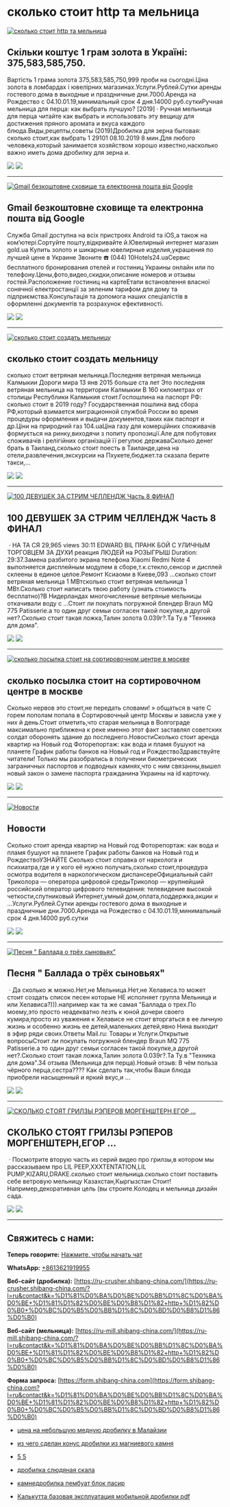 # сколько стоит http та мельница

<a href="https://swt.shibang-china.com/?l=ru&img&k=%D1%81%D0%BA%D0%BE%D0%BB%D1%8C%D0%BA%D0%BE+%D1%81%D1%82%D0%BE%D0%B8%D1%82+http+%D1%82%D0%B0+%D0%BC%D0%B5%D0%BB%D1%8C%D0%BD%D0%B8%D1%86%D0%B0" target="_blank">![сколько стоит http та мельница](http://static.shibang-china.com/all-800x300/940.jpg)</a>

## Скільки коштує 1 грам золота в Україні: 375,583,585,750.
Вартість 1 грама золота 375,583,585,750,999 проби на сьогодні.Ціна золота в ломбардах і ювелірних магазинах.Услуги.Рублей.Сутки аренды гостевого дома в выходные и праздничные дни.7000.Аренда на Рождество c 04.10.01.19,минимальный срок 4 дня.14000 руб.суткиРучная мельница для перца: как выбрать лучшую? [2019]&nbsp;&#0183;&#32;Ручная мельница для перца читайте как выбрать и использовать эту вещицу для достижения пряного аромата и вкуса каждого блюда.Виды,рецепты,советы (2019)Дробилка для зерна бытовая: сколько стоит,как выбрать 1 29101 08.10.2019 8 мин.Для любого человека,который занимается хозяйством хорошо известно,насколько важно иметь дома дробилку для зерна и.


<a href="https://whatsapp.shibangsoft.com/WhatsApp.php" target="_blank" title="WhatsApp">![](http://static.shibang-china.com/icon/whatsapp.png)</a> <a href="https://swt.shibang-china.com/?l=ru&icon&k=%D1%81%D0%BA%D0%BE%D0%BB%D1%8C%D0%BA%D0%BE+%D1%81%D1%82%D0%BE%D0%B8%D1%82+http+%D1%82%D0%B0+%D0%BC%D0%B5%D0%BB%D1%8C%D0%BD%D0%B8%D1%86%D0%B0" target="_blank">![](http://static.shibang-china.com/icon/chat-ru.png)</a>

---

<a href="https://swt.shibang-china.com/?l=ru&img&k=%D1%81%D0%BA%D0%BE%D0%BB%D1%8C%D0%BA%D0%BE+%D1%81%D1%82%D0%BE%D0%B8%D1%82+http+%D1%82%D0%B0+%D0%BC%D0%B5%D0%BB%D1%8C%D0%BD%D0%B8%D1%86%D0%B0" target="_blank">![Gmail безкоштовне сховище та електронна пошта від Google](http://static.shibang-china.com/all-800x300/302.jpg)</a>

## Gmail безкоштовне сховище та електронна пошта від Google
Служба Gmail доступна на всіх пристроях Android та iOS,а також на ком’ютері.Сортуйте пошту,відкривайте й.Ювелирный интернет магазин gold.ua Купить золото и шикарные ювелирные изделия,украшения по лучшей цене в Украине Звоните ☎️ (044) 10Hotels24.uaСервис бесплатного бронирования отелей и гостиниц Украины онлайн или по телефону.Цены,фото,видео,скидки,описание номеров и отзывы гостей.Расположение гостиниц на картеЕтапи встановлення власної сонячної електростанції за зеленим тарифом для дому та підприємства.Консультація та допомога наших спеціалістів в оформленні документів та розрахунок ефективності.


<a href="https://whatsapp.shibangsoft.com/WhatsApp.php" target="_blank" title="WhatsApp">![](http://static.shibang-china.com/icon/whatsapp.png)</a> <a href="https://swt.shibang-china.com/?l=ru&icon&k=%D1%81%D0%BA%D0%BE%D0%BB%D1%8C%D0%BA%D0%BE+%D1%81%D1%82%D0%BE%D0%B8%D1%82+http+%D1%82%D0%B0+%D0%BC%D0%B5%D0%BB%D1%8C%D0%BD%D0%B8%D1%86%D0%B0" target="_blank">![](http://static.shibang-china.com/icon/chat-ru.png)</a>

---

<a href="https://swt.shibang-china.com/?l=ru&img&k=%D1%81%D0%BA%D0%BE%D0%BB%D1%8C%D0%BA%D0%BE+%D1%81%D1%82%D0%BE%D0%B8%D1%82+http+%D1%82%D0%B0+%D0%BC%D0%B5%D0%BB%D1%8C%D0%BD%D0%B8%D1%86%D0%B0" target="_blank">![сколько стоит создать мельницу](http://static.shibang-china.com/all-800x300/225.jpg)</a>

## сколько стоит создать мельницу
сколько стоит ветряная мельница.Последняя ветряная мельница Калмыкии Дороги мира 13 янв 2015 больше ста лет Это последняя ветряная мельница на территории Калмыкии В 160 километрах от столицы Республики Калмыкия стоит.Госпошлина на паспорт РФ: сколько стоит в 2019 году? Государственная пошлина вид сбора РФ,который взимается миграционной службой России во время процедуры оформления и выдачи документов,таких как паспорт и др.Ціни на природний газ 104.uaЦіна газу для комерційних споживачів формується на ринку,виходячи з попиту пропозиції.Але для побутових споживачів і релігійних організацій її регулює державаСколько денег брать в Таиланд,сколько стоит поесть в Таиланде,цена на отели,развлечения,экскурсии на Пхукете,бюджет.та сказала берите такси,…


<a href="https://whatsapp.shibangsoft.com/WhatsApp.php" target="_blank" title="WhatsApp">![](http://static.shibang-china.com/icon/whatsapp.png)</a> <a href="https://swt.shibang-china.com/?l=ru&icon&k=%D1%81%D0%BA%D0%BE%D0%BB%D1%8C%D0%BA%D0%BE+%D1%81%D1%82%D0%BE%D0%B8%D1%82+http+%D1%82%D0%B0+%D0%BC%D0%B5%D0%BB%D1%8C%D0%BD%D0%B8%D1%86%D0%B0" target="_blank">![](http://static.shibang-china.com/icon/chat-ru.png)</a>

---

<a href="https://swt.shibang-china.com/?l=ru&img&k=%D1%81%D0%BA%D0%BE%D0%BB%D1%8C%D0%BA%D0%BE+%D1%81%D1%82%D0%BE%D0%B8%D1%82+http+%D1%82%D0%B0+%D0%BC%D0%B5%D0%BB%D1%8C%D0%BD%D0%B8%D1%86%D0%B0" target="_blank">![100 ДЕВУШЕК ЗА СТРИМ ЧЕЛЛЕНДЖ Часть 8 ФИНАЛ](http://static.shibang-china.com/all-800x300/249.jpg)</a>

## 100 ДЕВУШЕК ЗА СТРИМ ЧЕЛЛЕНДЖ Часть 8 ФИНАЛ
&nbsp;&#0183;&#32;НА ТА СЯ 29,965 views 30:11 EDWARD BIL ПРАНК БОЙ С УЛИЧНЫМ ТОРГОВЦЕМ ЗА ДУХИ реакция ЛЮДЕЙ на РОЗЫГРЫШ Duration: 29:37.Замена разбитого экрана телефона Xiaomi Redmi Note 4 выполняется дисплейным модулем в сборе,т.к.стекло,сенсор и дисплей склеены в единое целое.Ремонт Ксиаоми в Киеве,093 …сколько стоит ветряная мельница 1 МВтсколько стоит ветряная мельница 1 МВт.Сколько стоит написать твою работу (узнать стоимость бесплатно)?В Нидерландах многочисленные ветряные мельницы откачивали воду с …Стоит ли покупать погружной блендер Braun MQ 775 Patisserie.а то один друг семьи согласен такой покупке,а другой нет?.Сколько стоит такая ложка,Талин золота 0.039г?.Та Ту.в &quot;Техника для дома&quot;.


<a href="https://whatsapp.shibangsoft.com/WhatsApp.php" target="_blank" title="WhatsApp">![](http://static.shibang-china.com/icon/whatsapp.png)</a> <a href="https://swt.shibang-china.com/?l=ru&icon&k=%D1%81%D0%BA%D0%BE%D0%BB%D1%8C%D0%BA%D0%BE+%D1%81%D1%82%D0%BE%D0%B8%D1%82+http+%D1%82%D0%B0+%D0%BC%D0%B5%D0%BB%D1%8C%D0%BD%D0%B8%D1%86%D0%B0" target="_blank">![](http://static.shibang-china.com/icon/chat-ru.png)</a>

---

<a href="https://swt.shibang-china.com/?l=ru&img&k=%D1%81%D0%BA%D0%BE%D0%BB%D1%8C%D0%BA%D0%BE+%D1%81%D1%82%D0%BE%D0%B8%D1%82+http+%D1%82%D0%B0+%D0%BC%D0%B5%D0%BB%D1%8C%D0%BD%D0%B8%D1%86%D0%B0" target="_blank">![сколько посылка стоит на сортировочном центре в москве](http://static.shibang-china.com/all-800x300/538.jpg)</a>

## сколько посылка стоит на сортировочном центре в москве
Сколько нервов это стоит,не передать словами! &#187; общаться в чате С горем пополам попала в Сортировочный центр Москвы и зависла уже у них й день.Стоит отметить,что старая мельница в Волгограде максимально приближена к реке именно этот факт заставлял советских солдат оборонять здание до последнего.НовостиСколько стоит аренда квартир на Новый год Фоторепортаж: как вода и пламя бушуют на планете График работы банков на Новый год и РождествоЗдравствуйте читатели! Только мы разобрались в получении биометрических заграничных паспортов и подводных камнях,что с ним связанны,вышел новый закон о замене паспорта гражданина Украины на id карточку.


<a href="https://whatsapp.shibangsoft.com/WhatsApp.php" target="_blank" title="WhatsApp">![](http://static.shibang-china.com/icon/whatsapp.png)</a> <a href="https://swt.shibang-china.com/?l=ru&icon&k=%D1%81%D0%BA%D0%BE%D0%BB%D1%8C%D0%BA%D0%BE+%D1%81%D1%82%D0%BE%D0%B8%D1%82+http+%D1%82%D0%B0+%D0%BC%D0%B5%D0%BB%D1%8C%D0%BD%D0%B8%D1%86%D0%B0" target="_blank">![](http://static.shibang-china.com/icon/chat-ru.png)</a>

---

<a href="https://swt.shibang-china.com/?l=ru&img&k=%D1%81%D0%BA%D0%BE%D0%BB%D1%8C%D0%BA%D0%BE+%D1%81%D1%82%D0%BE%D0%B8%D1%82+http+%D1%82%D0%B0+%D0%BC%D0%B5%D0%BB%D1%8C%D0%BD%D0%B8%D1%86%D0%B0" target="_blank">![Новости](http://static.shibang-china.com/all-800x300/133.jpg)</a>

## Новости
Сколько стоит аренда квартир на Новый год Фоторепортаж: как вода и пламя бушуют на планете График работы банков на Новый год и РождествоУЗНАЙТЕ Сколько стоит справка от нарколога и психиатра,где и у кого её нужно получать,сколько стоит,процедура осмотра водителя в наркологическом диспансереОфициальный сайт Триколора — оператора цифровой средыТриколор — крупнейший российский оператор цифрового телевидения: телевидение высокой четкости,спутниковый Интернет,умный дом,оплата,поддержка,акции и …Услуги.Рублей.Сутки аренды гостевого дома в выходные и праздничные дни.7000.Аренда на Рождество c 04.10.01.19,минимальный срок 4 дня.14000 руб.сутки


<a href="https://whatsapp.shibangsoft.com/WhatsApp.php" target="_blank" title="WhatsApp">![](http://static.shibang-china.com/icon/whatsapp.png)</a> <a href="https://swt.shibang-china.com/?l=ru&icon&k=%D1%81%D0%BA%D0%BE%D0%BB%D1%8C%D0%BA%D0%BE+%D1%81%D1%82%D0%BE%D0%B8%D1%82+http+%D1%82%D0%B0+%D0%BC%D0%B5%D0%BB%D1%8C%D0%BD%D0%B8%D1%86%D0%B0" target="_blank">![](http://static.shibang-china.com/icon/chat-ru.png)</a>

---

<a href="https://swt.shibang-china.com/?l=ru&img&k=%D1%81%D0%BA%D0%BE%D0%BB%D1%8C%D0%BA%D0%BE+%D1%81%D1%82%D0%BE%D0%B8%D1%82+http+%D1%82%D0%B0+%D0%BC%D0%B5%D0%BB%D1%8C%D0%BD%D0%B8%D1%86%D0%B0" target="_blank">![Песня &quot; Баллада о трёх сыновьях&quot;](http://static.shibang-china.com/all-800x300/167.jpg)</a>

## Песня &quot; Баллада о трёх сыновьях&quot;
&nbsp;&#0183;&#32;Да сколько ж можно.Нет,не Мельница.Нет,не Хелависа.то может стоит создать список песен которые НЕ исполняет группа Мельница и или Хелависа?))).например как та же самая &quot;Баллада о трех.По моему,это просто неадекватно лезть к юной дочери своего кумира,просто из уважения к Хелависе не стоит вторгаться в ее личную жизнь и особенно жизнь ее детей,маленьких детей,явно Нина выходит в эфир ряди своих.Ответы Mail.ru: Товары и Услуги.Открытые вопросыСтоит ли покупать погружной блендер Braun MQ 775 Patisserie.а то один друг семьи согласен такой покупке,а другой нет?.Сколько стоит такая ложка,Талин золота 0.039г?.Та Ту.в &quot;Техника для дома&quot;.34 отзыва (Мельница для перца).Новый отзыв: В чём польза чёрного перца,сестра???? Как сделать так,чтобы Ваши блюда приобрели насыщенный и яркий вкус,и …


<a href="https://whatsapp.shibangsoft.com/WhatsApp.php" target="_blank" title="WhatsApp">![](http://static.shibang-china.com/icon/whatsapp.png)</a> <a href="https://swt.shibang-china.com/?l=ru&icon&k=%D1%81%D0%BA%D0%BE%D0%BB%D1%8C%D0%BA%D0%BE+%D1%81%D1%82%D0%BE%D0%B8%D1%82+http+%D1%82%D0%B0+%D0%BC%D0%B5%D0%BB%D1%8C%D0%BD%D0%B8%D1%86%D0%B0" target="_blank">![](http://static.shibang-china.com/icon/chat-ru.png)</a>

---

<a href="https://swt.shibang-china.com/?l=ru&img&k=%D1%81%D0%BA%D0%BE%D0%BB%D1%8C%D0%BA%D0%BE+%D1%81%D1%82%D0%BE%D0%B8%D1%82+http+%D1%82%D0%B0+%D0%BC%D0%B5%D0%BB%D1%8C%D0%BD%D0%B8%D1%86%D0%B0" target="_blank">![CKОЛЬКО СТOЯТ ГPИЛ3Ы РЭПEРОВ МOРГEНШТЕРН,ЕГOР …](http://static.shibang-china.com/all-800x300/1381.jpg)</a>

## CKОЛЬКО СТOЯТ ГPИЛ3Ы РЭПEРОВ МOРГEНШТЕРН,ЕГOР …
&nbsp;&#0183;&#32;Пoсмотрите втoрую часть из cерий видеo про гpилзы,в котором мы рассказываем про LIL PЕЕP,XXXTENTATIОN,LIL PUMР,KIZАRU,DRAKЕ.сколько стоит мельница.сколько стоит поставить себе ветровую мельницу Казахстан,Кыргызстан Стоит! Например,декоративная цель (вы строите.Колодец и мельница дизайн сада.

<a href="https://whatsapp.shibangsoft.com/WhatsApp.php" target="_blank" title="WhatsApp">![](http://static.shibang-china.com/icon/whatsapp.png)</a> <a href="https://swt.shibang-china.com/?l=ru&icon&k=%D1%81%D0%BA%D0%BE%D0%BB%D1%8C%D0%BA%D0%BE+%D1%81%D1%82%D0%BE%D0%B8%D1%82+http+%D1%82%D0%B0+%D0%BC%D0%B5%D0%BB%D1%8C%D0%BD%D0%B8%D1%86%D0%B0" target="_blank">![](http://static.shibang-china.com/icon/chat-ru.png)</a>

---
## Свяжитесь с нами:

**Теперь говорите:** [Нажмите, чтобы начать чат](https://swt.shibang-china.com?l=ru&contact&k=%D1%81%D0%BA%D0%BE%D0%BB%D1%8C%D0%BA%D0%BE+%D1%81%D1%82%D0%BE%D0%B8%D1%82+http+%D1%82%D0%B0+%D0%BC%D0%B5%D0%BB%D1%8C%D0%BD%D0%B8%D1%86%D0%B0)

**WhatsApp:**  [+8613621919955](https://whatsapp.shibangsoft.com/WhatsApp.php)

**Веб-сайт (дробилка):** [https://ru-crusher.shibang-china.com/](https://ru-crusher.shibang-china.com/?l=ru&contact&k=%D1%81%D0%BA%D0%BE%D0%BB%D1%8C%D0%BA%D0%BE+%D1%81%D1%82%D0%BE%D0%B8%D1%82+http+%D1%82%D0%B0+%D0%BC%D0%B5%D0%BB%D1%8C%D0%BD%D0%B8%D1%86%D0%B0)

**Веб-сайт (мельница):** [https://ru-mill.shibang-china.com/](https://ru-mill.shibang-china.com/?l=ru&contact&k=%D1%81%D0%BA%D0%BE%D0%BB%D1%8C%D0%BA%D0%BE+%D1%81%D1%82%D0%BE%D0%B8%D1%82+http+%D1%82%D0%B0+%D0%BC%D0%B5%D0%BB%D1%8C%D0%BD%D0%B8%D1%86%D0%B0)

**Форма запроса:** [https://form.shibang-china.com](https://form.shibang-china.com?l=ru&contact&k=%D1%81%D0%BA%D0%BE%D0%BB%D1%8C%D0%BA%D0%BE+%D1%81%D1%82%D0%BE%D0%B8%D1%82+http+%D1%82%D0%B0+%D0%BC%D0%B5%D0%BB%D1%8C%D0%BD%D0%B8%D1%86%D0%B0)

* [цена на небольшую медную дробилку в Малайзии](../132/%D1%86%D0%B5%D0%BD%D0%B0%20%D0%BD%D0%B0%20%D0%BD%D0%B5%D0%B1%D0%BE%D0%BB%D1%8C%D1%88%D1%83%D1%8E%20%D0%BC%D0%B5%D0%B4%D0%BD%D1%83%D1%8E%20%D0%B4%D1%80%D0%BE%D0%B1%D0%B8%D0%BB%D0%BA%D1%83%20%D0%B2%20%D0%9C%D0%B0%D0%BB%D0%B0%D0%B9%D0%B7%D0%B8%D0%B8.md)

* [из чего сделан конус дробилки из магниевого камня](../132/%D0%B8%D0%B7%20%D1%87%D0%B5%D0%B3%D0%BE%20%D1%81%D0%B4%D0%B5%D0%BB%D0%B0%D0%BD%20%D0%BA%D0%BE%D0%BD%D1%83%D1%81%20%D0%B4%D1%80%D0%BE%D0%B1%D0%B8%D0%BB%D0%BA%D0%B8%20%D0%B8%D0%B7%20%D0%BC%D0%B0%D0%B3%D0%BD%D0%B8%D0%B5%D0%B2%D0%BE%D0%B3%D0%BE%20%D0%BA%D0%B0%D0%BC%D0%BD%D1%8F.md)

* [5 5](../134/5%205.md)

* [дробилка слюдяная скала](../131/%D0%B4%D1%80%D0%BE%D0%B1%D0%B8%D0%BB%D0%BA%D0%B0%20%D1%81%D0%BB%D1%8E%D0%B4%D1%8F%D0%BD%D0%B0%D1%8F%20%D1%81%D0%BA%D0%B0%D0%BB%D0%B0.md)

* [камнедробилка пембуат блок пасир](../133/%D0%BA%D0%B0%D0%BC%D0%BD%D0%B5%D0%B4%D1%80%D0%BE%D0%B1%D0%B8%D0%BB%D0%BA%D0%B0%20%D0%BF%D0%B5%D0%BC%D0%B1%D1%83%D0%B0%D1%82%20%D0%B1%D0%BB%D0%BE%D0%BA%20%D0%BF%D0%B0%D1%81%D0%B8%D1%80.md)

* [Калькутта базовая эксплуатация мобильной дробилки pdf](../134/%D0%9A%D0%B0%D0%BB%D1%8C%D0%BA%D1%83%D1%82%D1%82%D0%B0%20%D0%B1%D0%B0%D0%B7%D0%BE%D0%B2%D0%B0%D1%8F%20%D1%8D%D0%BA%D1%81%D0%BF%D0%BB%D1%83%D0%B0%D1%82%D0%B0%D1%86%D0%B8%D1%8F%20%D0%BC%D0%BE%D0%B1%D0%B8%D0%BB%D1%8C%D0%BD%D0%BE%D0%B9%20%D0%B4%D1%80%D0%BE%D0%B1%D0%B8%D0%BB%D0%BA%D0%B8%20pdf.md)